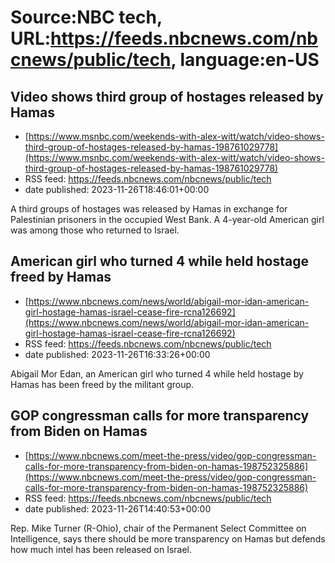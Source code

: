 # Source:NBC tech, URL:https://feeds.nbcnews.com/nbcnews/public/tech, language:en-US

## Video shows third group of hostages released by Hamas
 - [https://www.msnbc.com/weekends-with-alex-witt/watch/video-shows-third-group-of-hostages-released-by-hamas-198761029778](https://www.msnbc.com/weekends-with-alex-witt/watch/video-shows-third-group-of-hostages-released-by-hamas-198761029778)
 - RSS feed: https://feeds.nbcnews.com/nbcnews/public/tech
 - date published: 2023-11-26T18:46:01+00:00

A third groups of hostages was released by Hamas in exchange for Palestinian prisoners in the occupied West Bank. A 4-year-old American girl was among those who returned to Israel.

## American girl who turned 4 while held hostage freed by Hamas
 - [https://www.nbcnews.com/news/world/abigail-mor-idan-american-girl-hostage-hamas-israel-cease-fire-rcna126692](https://www.nbcnews.com/news/world/abigail-mor-idan-american-girl-hostage-hamas-israel-cease-fire-rcna126692)
 - RSS feed: https://feeds.nbcnews.com/nbcnews/public/tech
 - date published: 2023-11-26T16:33:26+00:00

Abigail Mor Edan, an American girl who turned 4 while held hostage by Hamas has been freed by the militant group.

## GOP congressman calls for more transparency from Biden on Hamas
 - [https://www.nbcnews.com/meet-the-press/video/gop-congressman-calls-for-more-transparency-from-biden-on-hamas-198752325886](https://www.nbcnews.com/meet-the-press/video/gop-congressman-calls-for-more-transparency-from-biden-on-hamas-198752325886)
 - RSS feed: https://feeds.nbcnews.com/nbcnews/public/tech
 - date published: 2023-11-26T14:40:53+00:00

Rep. Mike Turner (R-Ohio), chair of the Permanent Select Committee on Intelligence, says there should be more transparency on Hamas but defends how much intel has been released on Israel.

